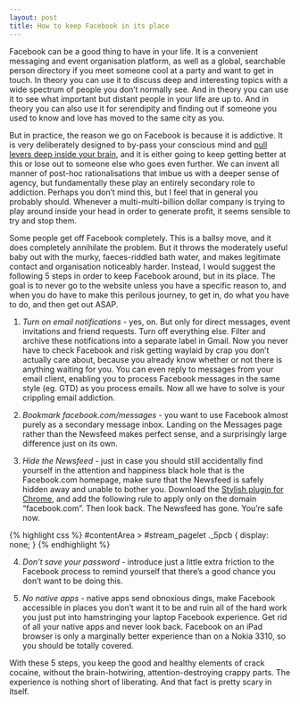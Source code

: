 ```yaml
---
layout: post
title: How to keep Facebook in its place
---
```

Facebook can be a good thing to have in your life. It is a convenient messaging and event organisation platform, as well as a global, searchable person directory if you meet someone cool at a party and want to get in touch. In theory you can use it to discuss deep and interesting topics with a wide spectrum of people you don’t normally see. And in theory you can use it to see what important but distant people in your life are up to. And in theory you can also use it for serendipity and finding out if someone you used to know and love has moved to the same city as you.

But in practice, the reason we go on Facebook is because it is addictive. It is very deliberately designed to by-pass your conscious mind and <a href="http://www.nirandfar.com/2012/03/how-to-manufacture-desire.html" target="_blank">pull levers deep inside your brain</a>, and it is either going to keep getting better at this or lose out to someone else who goes even further. We can invent all manner of post-hoc rationalisations that imbue us with a deeper sense of agency, but fundamentally these play an entirely secondary role to addiction. Perhaps you don’t mind this, but I feel that in general you probably should. Whenever a multi-multi-billion dollar company is trying to play around inside your head in order to generate profit, it seems sensible to try and stop them.

Some people get off Facebook completely. This is a ballsy move, and it does completely annihilate the problem. But it throws the moderately useful baby out with the murky, faeces-riddled bath water, and makes legitimate contact and organisation noticeably harder. Instead, I would suggest the following 5 steps in order to keep Facebook around, but in its place. The goal is to never go to the website unless you have a specific reason to, and when you do have to make this perilous journey, to get in, do what you have to do, and then get out ASAP.

1. <i>Turn on email notifications</i> - yes, on. But only for direct messages, event invitations and friend requests. Turn off everything else. Filter and archive these notifications into a separate label in Gmail. Now you never have to check Facebook and risk getting waylaid by crap you don’t actually care about, because you already know whether or not there is anything waiting for you. You can even reply to messages from your email client, enabling you to process Facebook messages in the same style (eg. GTD) as you process emails. Now all we have to solve is your crippling email addiction.

2. <i>Bookmark facebook.com/messages</i> - you want to use Facebook almost purely as a secondary message inbox. Landing on the Messages page rather than the Newsfeed makes perfect sense, and a surprisingly large difference just on its own.

3. <i>Hide the Newsfeed</i> - just in case you should still accidentally find yourself in the attention and happiness black hole that is the Facebook.com homepage, make sure that the Newsfeed is safely hidden away and unable to bother you. Download the <a href="https://chrome.google.com/webstore/detail/stylish/fjnbnpbmkenffdnngjfgmeleoegfcffe?hl=en" target="_blank">Stylish plugin for Chrome</a>, and add the following rule to apply only on the domain “facebook.com”. Then look back. The Newsfeed has gone. You’re safe now.

  {% highlight css %}
      #contentArea > #stream_pagelet ._5pcb {
        display: none;
      }
  {% endhighlight %}

4. <i>Don’t save your password</i> - introduce just a little extra friction to the Facebook process to remind yourself that there’s a good chance you don’t want to be doing this.

5. <i>No native apps</i> - native apps send obnoxious dings, make Facebook accessible in places you don’t want it to be and ruin all of the hard work you just put into hamstringing your laptop Facebook experience. Get rid of all your native apps and never look back. Facebook on an iPad browser is only a marginally better experience than on a Nokia 3310, so you should be totally covered.

With these 5 steps, you keep the good and healthy elements of crack cocaine, without the brain-hotwiring, attention-destroying crappy parts. The experience is nothing short of liberating. And that fact is pretty scary in itself.
